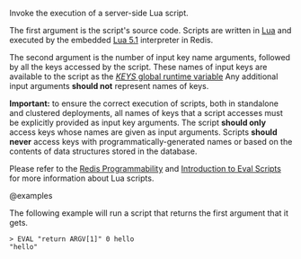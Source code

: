 Invoke the execution of a server-side Lua script.

The first argument is the script's source code.
Scripts are written in [Lua](https://lua.org) and executed by the embedded [Lua 5.1](/topics/lua-api) interpreter in Redis.

The second argument is the number of input key name arguments, followed by all the keys accessed by the script.
These names of input keys are available to the script as the [_KEYS_ global runtime variable](/topics/lua-api#the-keys-global-variable)
Any additional input arguments **should not** represent names of keys.

**Important:**
to ensure the correct execution of scripts, both in standalone and clustered deployments, all names of keys that a script accesses must be explicitly provided as input key arguments.
The script **should only** access keys whose names are given as input arguments.
Scripts **should never** access keys with programmatically-generated names or based on the contents of data structures stored in the database.

Please refer to the [Redis Programmability](/topics/programmability) and [Introduction to Eval Scripts](/topics/eval-intro) for more information about Lua scripts.

@examples

The following example will run a script that returns the first argument that it gets.

```
> EVAL "return ARGV[1]" 0 hello
"hello"
```
